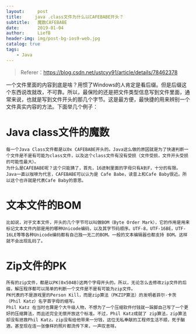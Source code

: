 ```yaml
---
layout:     post
title:     java .class文件为什么以CAFEBABE开头？
subtitle:   魔数CAFEBABE
date:       2019-01-04
author:     LiefB
header-img: img/post-bg-ios9-web.jpg
catalog: true
tags:
    - Java
---
```


>Referer：https://blog.csdn.net/ustcyy91/article/details/78462378

一个文件里面的内容到底是啥？用惯了Windows的人肯定是看后缀。但是后缀这个东西说改就改，不可靠。所以，最保险的还是把文件类型信息写到文件里面，通常来说，也就是写到文件开头的那几个字节。这是最方便，最快捷的用来辨别一个文件真实内容的方法。下面举几个例子：

# Java class文件的魔数

	每一个Java Class文件都是以0x CAFEBABE开头的。Java这么做的原因就是为了快速判断一个文件是不是有可能为class文件，以及这个class文件有没有受损（文件受损，文件开头受损的可能性最大）。
    为什么是CAFEBABE呢？这个只能猜了，首先，16进制里面的字母只有A到F，十分的有限。Java一直以咖啡为代言，CAFEBABE可以认为是 Cafe Babe，读音上和Cafe Baby很近。所以这个也许就是代表Cafe Baby的意思。

# 文本文件的BOM

    比如说，对于文本文件，开头的几个字节可以叫做BOM（Byte Order Mark），它的作用是用来标记文本文件内部是用的哪种Unicode编码，以及其字节码顺序。UTF-8，UTF-16BE，UTF-16LE等等各种Unicode编码都有自己独一无二的BOM。一般的文本编辑器也都支持 BOM。这样就不会出现乱码了。

# Zip文件的PK

    所有的zip文件，都是以PK(0x504B)这两个字母开头的。所以，无论怎么去修改zip文件的后缀，解压程序都可以简单的判断一个文件是不是有可能为zip文件。
    PK代表的不是游戏里的Person Kill，而是zip算法（PKZIP算法）的发明者菲尔·卡茨（Phil Katz）名字首字母的缩写。
    Phil Katz 在当时也算是个大牛级人物，不想为了一个压缩软件付钱就一跺脚自己写了一个更好的压缩算法，而且还完全无偿开放这个标准。不过，Phil Katz成就了 zip算法，zip算法却没有拯救Phil Katz。zip没有给他带来一分钱，这位无私奉献的工程师生活不顺，死于酗酒，甚至现在连一张像样的照片都流传下来，一声叹息呀。
